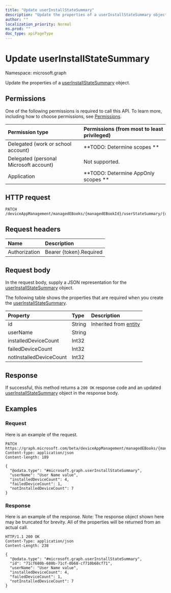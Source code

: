 ```yaml
---
title: "Update userInstallStateSummary"
description: "Update the properties of a userInstallStateSummary object."
author: ""
localization_priority: Normal
ms.prod: ""
doc_type: apiPageType
---
```


# Update userInstallStateSummary

Namespace: microsoft.graph

Update the properties of a [userInstallStateSummary](../resources/userinstallstatesummary.md) object.

## Permissions
One of the following permissions is required to call this API. To learn more, including how to choose permissions, see [Permissions](/concepts/permissions-reference.md).

|Permission type|Permissions (from most to least privileged)|
|:---|:---|
|Delegated (work or school account)|**TODO: Determine scopes **|
|Delegated (personal Microsoft account)|Not supported.|
|Application|**TODO: Determine AppOnly scopes **|

## HTTP request
<!-- {
  "blockType": "ignored"
}
-->
``` http
PATCH /deviceAppManagement/managedEBooks/{managedEBookId}/userStateSummary/{userInstallStateSummaryId}
```

## Request headers
|Name|Description|
|:---|:---|
|Authorization|Bearer {token}.Required|

## Request body
In the request body, supply a JSON representation for the [userInstallStateSummary](../resources/userinstallstatesummary.md) object.

The following table shows the properties that are required when you create the [userInstallStateSummary](../resources/userinstallstatesummary.md).

|Property|Type|Description|
|:---|:---|:---|
|id|String| Inherited from [entity](../resources/entity.md)|
|userName|String||
|installedDeviceCount|Int32||
|failedDeviceCount|Int32||
|notInstalledDeviceCount|Int32||



## Response
If successful, this method returns a `200 OK` response code and an updated [userInstallStateSummary](../resources/userinstallstatesummary.md) object in the response body.

## Examples

### Request
Here is an example of the request.
<!-- {
  "blockType": "request",
  "name": "update_userinstallstatesummary"
}
-->
``` http
PATCH https://graph.microsoft.com/beta/deviceAppManagement/managedEBooks/{managedEBookId}/userStateSummary/{userInstallStateSummaryId}
Content-type: application/json
Content-length: 189

{
  "@odata.type": "#microsoft.graph.userInstallStateSummary",
  "userName": "User Name value",
  "installedDeviceCount": 4,
  "failedDeviceCount": 1,
  "notInstalledDeviceCount": 7
}
```

### Response
Here is an example of the response. Note: The response object shown here may be truncated for brevity. All of the properties will be returned from an actual call.
<!-- {
  "blockType": "response",
  "truncated": true
}
-->
``` http
HTTP/1.1 200 OK
Content-Type: application/json
Content-Length: 238

{
  "@odata.type": "#microsoft.graph.userInstallStateSummary",
  "id": "71cf680b-680b-71cf-0b68-cf710b68cf71",
  "userName": "User Name value",
  "installedDeviceCount": 4,
  "failedDeviceCount": 1,
  "notInstalledDeviceCount": 7
}
```


